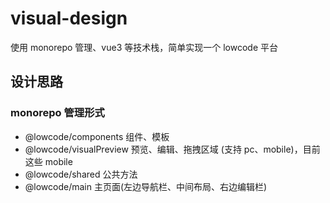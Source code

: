 # visual-design

使用 monorepo 管理、vue3 等技术栈，简单实现一个 lowcode 平台

## 设计思路

### monorepo 管理形式

- @lowcode/components 组件、模板
- @lowcode/visualPreview 预览、编辑、拖拽区域 (支持 pc、mobile)，目前这些 mobile
- @lowcode/shared 公共方法
- @lowcode/main 主页面(左边导航栏、中间布局、右边编辑栏)
